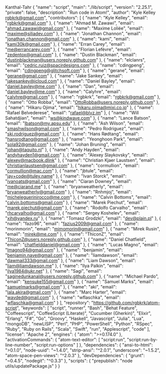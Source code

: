 Kanthal-Tahr
{
  "name": "script",
  "main": "./lib/script",
  "version": "2.25.1",
  "private": false,
  "description": "Run code in Atom!",
  "author": "Kyle Kelley <rgbkrk@gmail.com>",
  "contributors": [
    {
      "name": "Kyle Kelley",
      "email": "rgbkrk@gmail.com"
    },
    {
      "name": "Ahmad M. Zawawi",
      "email": "ahmad.zawawi@gmail.com"
    },
    {
      "name": "Maxime Loliée",
      "email": "maxime@siliadev.com"
    },
    {
      "name": "Jonathan Channon",
      "email": "jonathan.channon@gmail.com"
    },
    {
      "name": "kami",
      "email": "kami30k@gmail.com"
    },
    {
      "name": "Erran Carey",
      "email": "me@errancarey.com"
    },
    {
      "name": "Florian Lefèvre",
      "email": "zedentox@gmail.com"
    },
    {
      "name": "Dustin Blackman",
      "email": "dustinblackman@users.noreply.github.com"
    },
    {
      "name": "elclanrs",
      "email": "cedric.ruiz@spacirdesigns.com"
    },
    {
      "name": "cdingpeng",
      "email": "cdingpeng@glitchsoft.com"
    },
    {
      "name": "gerane",
      "email": "gerane@gmail.com"
    },
    {
      "name": "Jake Sankey",
      "email": "jakesankey@icloud.com"
    },
    {
      "name": "Daniel Bayley",
      "email": "daniel.bayley@me.com"
    },
    {
      "name": "Dan",
      "email": "daniel.bayley@me.com"
    },
    {
      "name": "Calyhre",
      "email": "calyhre@gmail.com"
    },
    {
      "name": "rgbkrk",
      "email": "rgbkrk@gmail.com"
    },
    {
      "name": "Otto Robba",
      "email": "OttoRobba@users.noreply.github.com"
    },
    {
      "name": "Hikaru Ojima",
      "email": "hikaru.ojima@mixi.co.jp"
    },
    {
      "name": "Rafael Belvederese",
      "email": "rafael@blvz.im"
    },
    {
      "name": "Will Sahatdjian",
      "email": "ws@kindwave.com"
    },
    {
      "name": "Lance Batson",
      "email": "lbatson@my.apsu.edu"
    },
    {
      "name": "Ash Wilson",
      "email": "smashwilson@gmail.com"
    },
    {
      "name": "Pedro Rodriguez",
      "email": "ski.rodriguez@gmail.com"
    },
    {
      "name": "Hans Rødtang",
      "email": "hansrodtang@gmail.com"
    },
    {
      "name": "Yeonghoon Park",
      "email": "sola92@gmail.com"
    },
    {
      "name": "Johan Bruning",
      "email": "johan@taquito.nl"
    },
    {
      "name": "Andy Hayden",
      "email": "andyhayden1@gmail.com"
    },
    {
      "name": "Alexey Slaykovsky",
      "email": "alexey@macbook.dlink"
    },
    {
      "name": "Christian Kjaer Laustsen",
      "email": "christianlaustsen@gmail.com"
    },
    {
      "name": "cormullion",
      "email": "cormullion@mac.com"
    },
    {
      "name": "jbtule",
      "email": "jay+code@tuley.name"
    },
    {
      "name": "Ivan Storck",
      "email": "ivanoats@gmail.com"
    },
    {
      "name": "Ciaran Downey",
      "email": "me@ciarand.me"
    },
    {
      "name": "bryanweatherly",
      "email": "bryanweatherly@gmail.com"
    },
    {
      "name": "Rnhmjoj",
      "email": "micheleguerinirocco@me.com"
    },
    {
      "name": "Calvin Bottoms",
      "email": "calvin.bottoms@gmail.com"
    },
    {
      "name": "Marek Piechut",
      "email": "marek.piechut@gmail.com"
    },
    {
      "name": "Rodolfo Carvalho",
      "email": "rhcarvalho@gmail.com"
    },
    {
      "name": "Sergey Koshelev",
      "email": "xih@yandex.ru"
    },
    {
      "name": "Tomasz Grodzki",
      "email": "dev@plain.pl"
    },
    {
      "name": "fazo96",
      "email": "fazius2009@gmail.com"
    },
    {
      "name": "morinmorin",
      "email": "mimomorin@gmail.com"
    },
    {
      "name": "Mirek Rusin",
      "email": "mirek@me.com"
    },
    {
      "name": "ThiconZ",
      "email": "ThiconZ@users.noreply.github.com"
    },
    {
      "name": "Daniel Chatfield",
      "email": "chatfielddaniel@gmail.com"
    },
    {
      "name": "Lucas Magno",
      "email": "lmagno94@gmail.com"
    },
    {
      "name": "benjamin",
      "email": "benjamin.nave@gmail.com"
    },
    {
      "name": "liamdawson",
      "email": "dawmail333@gmail.com"
    },
    {
      "name": "Liam Dawson",
      "email": "liam@liamdawson.me"
    },
    {
      "name": "Ilya Palkin",
      "email": "ilya1984@ukr.net"
    },
    {
      "name": "Sagi",
      "email": "saginedunkanal@users.noreply.github.com"
    },
    {
      "name": "Michael Pardo",
      "email": "kensuke155@gmail.com"
    },
    {
      "name": "Samuel Marks",
      "email": "samuelmarks@gmail.com"
    },
    {
      "name": "aki",
      "email": "lala.akira@gmail.com"
    },
    {
      "name": "Marc Harter",
      "email": "wavded@gmail.com"
    },
    {
      "name": "wflaschka",
      "email": "wflaschka@gmail.com"
    }
  ],
  "repository": "https://github.com/rgbkrk/atom-script",
  "keywords": [
    "script",
    "runner",
    "Bash",
    "Behat Feature",
    "Coffeescript",
    "CoffeeScript (Literate)",
    "Cucumber (Gherkin)",
    "Elixir",
    "Erlang",
    "F#",
    "Go",
    "Groovy",
    "Haskell",
    "Javascript",
    "Julia",
    "Lua",
    "mongoDB",
    "newLISP",
    "Perl",
    "PHP",
    "PowerShell",
    "Python",
    "RSpec",
    "Ruby",
    "Ruby on Rails",
    "Scala",
    "Swift",
    "run",
    "Applescript",
    "code"
  ],
  "license": "Apache 2",
  "engines": {
    "atom": ">=0.174.0"
  },
  "activationCommands": {
    "atom-text-editor": [
      "script:run",
      "script:run-by-line-number",
      "script:run-options"
    ]
  },
  "dependencies": {
    "ansi-to-html": ">0.1.0",
    "node-uuid": "~1.4.0",
    "strip-ansi": "^2.0.1",
    "underscore": "~1.5.2",
    "atom-space-pen-views": "^2.0.3"
  },
  "devDependencies": {
    "grunt": "~0.4.5",
    "nodegit": "^0.3.3"
  },
  "scripts": {
    "prepublish": "node utils/updatePackage.js"
  }
}
